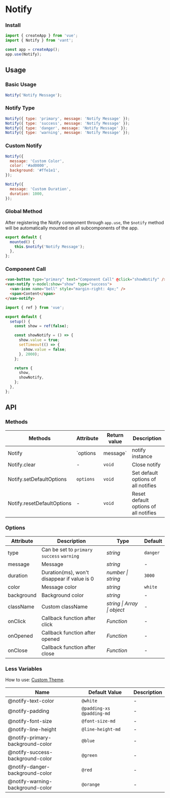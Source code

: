 # Notify

### Install

```js
import { createApp } from 'vue';
import { Notify } from 'vant';

const app = createApp();
app.use(Notify);
```

## Usage

### Basic Usage

```js
Notify('Notify Message');
```

### Notify Type

```js
Notify({ type: 'primary', message: 'Notify Message' });
Notify({ type: 'success', message: 'Notify Message' });
Notify({ type: 'danger', message: 'Notify Message' });
Notify({ type: 'warning', message: 'Notify Message' });
```

### Custom Notify

```js
Notify({
  message: 'Custom Color',
  color: '#ad0000',
  background: '#ffe1e1',
});

Notify({
  message: 'Custom Duration',
  duration: 1000,
});
```

### Global Method

After registering the Notify component through `app.use`, the `$notify` method will be automatically mounted on all subcomponents of the app.

```js
export default {
  mounted() {
    this.$notify('Notify Message');
  },
};
```

### Component Call

```html
<van-button type="primary" text="Component Call" @click="showNotify" />
<van-notify v-model:show="show" type="success">
  <van-icon name="bell" style="margin-right: 4px;" />
  <span>Content</span>
</van-notify>
```

```js
import { ref } from 'vue';

export default {
  setup() {
    const show = ref(false);

    const showNotify = () => {
      show.value = true;
      setTimeout(() => {
        show.value = false;
      }, 2000);
    };

    return {
      show,
      showNotify,
    };
  },
};
```

## API

### Methods

| Methods                    | Attribute           | Return value    | Description                           |
|----------------------------|---------------------|-----------------|---------------------------------------|
| Notify                     | `options | message` | notify instance | Show notify                           |
| Notify.clear               | -                   | `void`          | Close notify                          |
| Notify.setDefaultOptions   | `options`           | `void`          | Set default options of all notifies   |
| Notify.resetDefaultOptions | -                   | `void`          | Reset default options of all notifies |

### Options

| Attribute | Description                                 | Type               | Default  |
|-----------|---------------------------------------------|--------------------|----------|
| type      | Can be set to `primary` `success` `warning` | _string_           | `danger` |
| message   | Message                                     | _string_           | -        |
| duration  | Duration(ms), won't disappear if value is 0 | _number \| string_ | `3000`   |
| color | Message color | _string_ | `white` |  |
| background | Background color | _string_ | - |
| className | Custom className | _string \| Array \| object_ | - |
| onClick | Callback function after click | _Function_ | - |
| onOpened | Callback function after opened | _Function_ | - |
| onClose | Callback function after close | _Function_ | - |

### Less Variables

How to use: [Custom Theme](#/en-US/theme).

| Name                             | Default Value             | Description |
|----------------------------------|---------------------------|-------------|
| @notify-text-color               | `@white`                  | -           |
| @notify-padding                  | `@padding-xs @padding-md` | -           |
| @notify-font-size                | `@font-size-md`           | -           |
| @notify-line-height              | `@line-height-md`         | -           |
| @notify-primary-background-color | `@blue`                   | -           |
| @notify-success-background-color | `@green`                  | -           |
| @notify-danger-background-color  | `@red`                    | -           |
| @notify-warning-background-color | `@orange`                 | -           |
